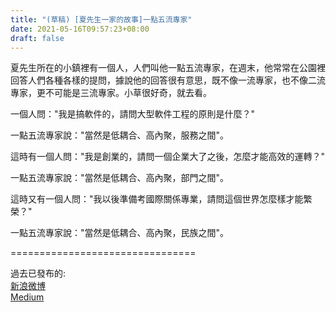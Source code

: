 ```yaml
---
title: "(草稿) [夏先生一家的故事]一點五流專家"
date: 2021-05-16T09:57:23+08:00
draft: false
---
```


夏先生所在的小鎮裡有一個人，人們叫他一點五流專家，在週末，他常常在公園裡回答人們各種各樣的提問，據說他的回答很有意思，既不像一流專家，也不像二流專家，更不可能是三流專家。小草很好奇，就去看。

一個人問："我是搞軟件的，請問大型軟件工程的原則是什麼？"

一點五流專家說："當然是低耦合、高內聚，服務之間"。

這時有一個人問："我是創業的，請問一個企業大了之後，怎麼才能高效的運轉？"

一點五流專家說："當然是低耦合、高內聚，部門之間"。

這時又有一個人問："我以後準備考國際關係專業，請問這個世界怎麼樣才能繁榮？"

一點五流專家說："當然是低耦合、高內聚，民族之間"。

================================

過去已發布的:  
[新浪微博](https://weibo.com/a/hot/7586591471638529_1.html)  
[Medium](https://tech3e.medium.com/)  
